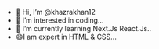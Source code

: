 - 👋 Hi, I’m @khazrakhan12
- 👀 I’m interested in coding...
- 🌱 I’m currently learning Next.Js React.Js..
-  😄I am expert in HTML & CSS...

<!---
khazrakhan12/khazrakhan12 is a ✨ special ✨ repository because its `README.md` (this file) appears on your GitHub profile.
You can click the Preview link to take a look at your changes.
--->
